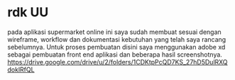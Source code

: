 # rdk UU
pada aplikasi supermarket online ini saya sudah membuat sesuai dengan wireframe, workflow dan dokumentasi kebutuhan yang telah saya rancang sebelumnya. Untuk proses pembuatan disini saya menggunakan adobe xd sebagai pembuatan front end aplikasi dan beberapa hasil screenshotnya.
https://drive.google.com/drive/u/2/folders/1CDKtpPcQD7KS_27hD5DulRXQdoklRfQL
